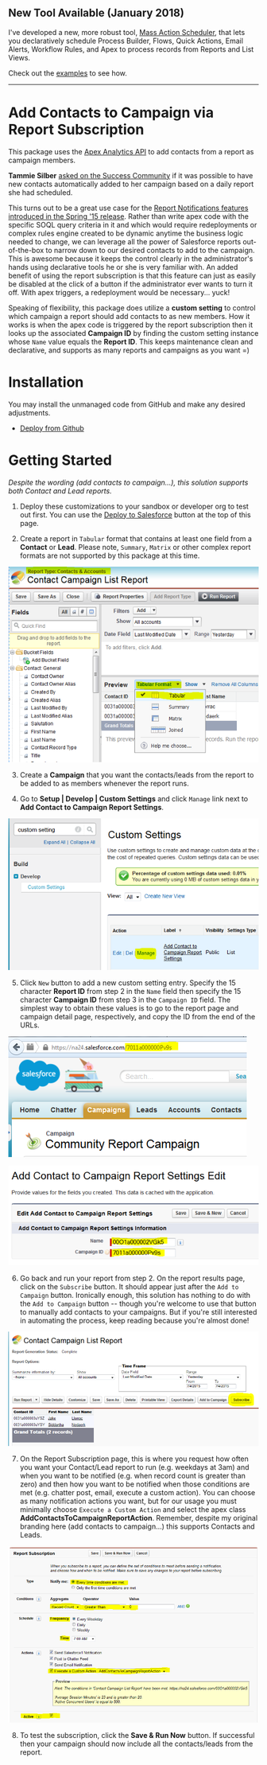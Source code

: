 New Tool Available (January 2018)
---------------------------------

I've developed a new, more robust tool, [Mass Action Scheduler](https://github.com/DouglasCAyers/sfdx-mass-action-scheduler), that lets you declaratively schedule Process Builder, Flows, Quick Actions, Email Alerts, Workflow Rules, and Apex to process records from Reports and List Views.

Check out the [examples](https://github.com/DouglasCAyers/sfdx-mass-action-scheduler/wiki/Example:-Add-Contacts-to-Campaign-via-Report-and-Process-Builder) to see how.

---

Add Contacts to Campaign via Report Subscription
================================================

This package uses the [Apex Analytics API](https://developer.salesforce.com/docs/atlas.en-us.apexcode.meta/apexcode/apex_namespace_Reports.htm) to add contacts from a report as campaign members.

**Tammie Silber** [asked on the Success Community](https://success.salesforce.com/0D530000025g9zg) if it was possible to have new contacts automatically added to her campaign based on a daily report she had scheduled.

This turns out to be a great use case for the [Report Notifications features introduced in the Spring '15 release](http://releasenotes.docs.salesforce.com/en-us/spring15/release-notes/rn_salesforce1_reporting_report_notifications_ga.htm). Rather than write apex code with the specific SOQL query criteria in it and which would require redeployments or complex rules engine created to be dynamic anytime the business logic needed to change, we can leverage all the power of Salesforce reports out-of-the-box to narrow down to our desired contacts to add to the campaign. This is awesome because it keeps the control clearly in the administrator's hands using declarative tools he or she is very familiar with. An added benefit of using the report subscription is that this feature can just as easily be disabled at the click of a button if the administrator ever wants to turn it off. With apex triggers, a redeployment would be necessary... yuck!

Speaking of flexibility, this package does utilize a **custom setting** to control which campaign a report should add contacts to as new members. How it works is when the apex code is triggered by the report subscription then it looks up the associated **Campaign ID** by finding the custom setting instance whose `Name` value equals the **Report ID**. This keeps maintenance clean and declarative, and supports as many reports and campaigns as you want =)


Installation
===============

You may install the unmanaged code from GitHub and make any desired adjustments.
* [Deploy from Github](https://githubsfdeploy.herokuapp.com)


Getting Started
===============

*Despite the wording (add contacts to campaign...), this solution supports both Contact and Lead reports.*

1) Deploy these customizations to your sandbox or developer org to test out first. You can use the [Deploy to Salesforce](https://githubsfdeploy.herokuapp.com?owner=douglascayers&repo=sfdc-add-contacts-to-campaign-report-service) button at the top of this page.

2) Create a report in `Tabular` format that contains at least one field from a **Contact** or **Lead**. Please note, `Summary`, `Matrix` or other complex report formats are not supported by this package at this time.

![tabular format](/images/customize_report_tabular.png)

3) Create a **Campaign** that you want the contacts/leads from the report to be added to as members whenever the report runs.

4) Go to **Setup | Develop | Custom Settings** and click `Manage` link next to **Add Contact to Campaign Report Settings**.

![manage settings](/images/manage_custom_setting.png)

5) Click `New` button to add a new custom setting entry. Specify the 15 character **Report ID** from step 2 in the `Name` field then specify the 15 character **Campaign ID** from step 3 in the `Campaign ID` field. The simplest way to obtain these values is to go to the report page and campaign detail page, respectively, and copy the ID from the end of the URLs.

![campaign id](/images/campaign_url_id.png)

![add custom setting](/images/add_custom_setting.png)

6) Go back and run your report from step 2. On the report results page, click on the `Subscribe` button. It should appear just after the `Add to Campaign` button. Ironically enough, this solution has nothing to do with the `Add to Campaign` button -- though you're welcome to use that button to manually add contacts to your campaigns. But if you're still interested in automating the process, keep reading because you're almost done!

![subscribe](/images/subscribe_to_report.png)

7) On the Report Subscription page, this is where you request how often you want your Contact/Lead report to run (e.g. weekdays at 3am) and when you want to be notified (e.g. when record count is greater than zero) and then how you want to be notified when those conditions are met (e.g. chatter post, email, execute a custom action). You can choose as many notification actions you want, but for our usage you must minimally choose `Execute a Custom Action` and select the apex class **AddContactsToCampaignReportAction**. Remember, despite my original branding here (add contacts to campaign...) this supports Contacts and Leads.

![report subscription](/images/report_subscription.png)

8) To test the subscription, click the **Save & Run Now** button. If successful then your campaign should now include all the contacts/leads from the report.
